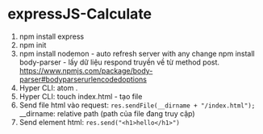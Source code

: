 # expressJS-Calculate

1. npm install express
3. npm init
4. npm install nodemon - auto refresh server with any change
   npm install body-parser - lấy dữ liệu respond truyền về từ method post.
   https://www.npmjs.com/package/body-parser#bodyparserurlencodedoptions
5. Hyper CLI: atom .
6. Hyper CLI: touch index.html - tạo file
7. Send file html vào request: ```res.sendFile(__dirname + "/index.html");```
  __dirname: relative path (path của file đang truy cập)
8. Send element html: ```res.send("<h1>hello</h1>")```
